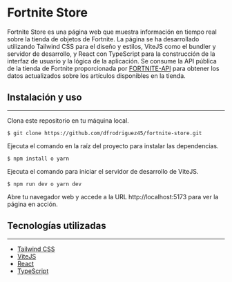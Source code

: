 # Fortnite Store
Fortnite Store es una página web que muestra información en tiempo real sobre la tienda de objetos de Fortnite. La página se ha desarrollado utilizando Tailwind CSS para el diseño y estilos, ViteJS como el bundler y servidor de desarrollo, y React con TypeScript para la construcción de la interfaz de usuario y la lógica de la aplicación. Se consume la API pública de la tienda de Fortnite proporcionada por [FORTNITE-API](fortnite-api.com) para obtener los datos actualizados sobre los artículos disponibles en la tienda.

## Instalación y uso
***
Clona este repositorio en tu máquina local.
```
$ git clone https://github.com/dfrodriguez45/fortnite-store.git
```
Ejecuta el comando en la raíz del proyecto para instalar las dependencias.
```
$ npm install o yarn
```
Ejecuta el comando para iniciar el servidor de desarrollo de ViteJS.
```
$ npm run dev o yarn dev
```
Abre tu navegador web y accede a la URL http://localhost:5173 para ver la página en acción.

## Tecnologías utilizadas
***
* [Tailwind CSS](https://tailwindcss.com/)
* [ViteJS](https://vitejs.dev/)
* [React](https://es.reactjs.org/)
* [TypeScript](https://www.typescriptlang.org/)
